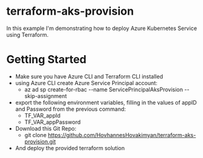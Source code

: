 # terraform-aks-provision
In this example I'm demonstrating how to deploy Azure Kubernetes Service using Terraform.

# Getting Started
- Make sure you have Azure CLI and Terraform CLI installed
- using Azure CLI create Azure Service Principal account: 
  - az ad sp create-for-rbac --name ServicePrincipalAksProvision --skip-assignment
- export the following environment variables, filling in the values of appID and Password from the previous command: 
  - TF_VAR_appId
  - TF_VAR_appPassword
- Download this Git Repo: 
  - git clone https://github.com/HovhannesHovakimyan/terraform-aks-provision.git
- And deploy the provided terraform solution
